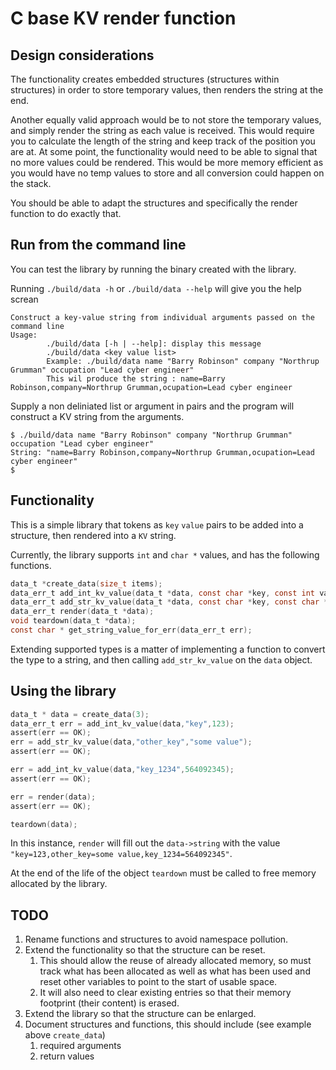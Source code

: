 # C base KV render function

## Design considerations

The functionality creates embedded structures (structures within structures) in order to store temporary values, then renders the string at the end. 

Another equally valid approach would be to not store the temporary values, and simply render the string as each value is received. This would require you to calculate the length of the string and keep track of the position you are at. At some point, the functionality would need to be able to signal that no more values could be rendered. This would be more memory efficient as you would have no temp values to store and all conversion could happen on the stack.

You should be able to adapt the structures and specifically the render function to do exactly that. 
 
## Run from the command line

You can test the library by running the binary created with the library. 

Running `./build/data -h` or `./build/data --help` will give you the help screan

```shell
Construct a key-value string from individual arguments passed on the command line
Usage:
        ./build/data [-h | --help]: display this message
        ./build/data <key value list>
        Example: ./build/data name "Barry Robinson" company "Northrup Grumman" occupation "Lead cyber engineer"
        This wil produce the string : name=Barry Robinson,company=Northrup Grumman,ocupation=Lead cyber engineer
```

Supply a non deliniated list or argument in pairs and the program will construct a KV string from the arguments.


```shell
$ ./build/data name "Barry Robinson" company "Northrup Grumman" occupation "Lead cyber engineer"
String: "name=Barry Robinson,company=Northrup Grumman,ocupation=Lead cyber engineer"
$
```
## Functionality 

This is a simple library that tokens as `key` `value` pairs to be added into a structure, then rendered into a `KV` string. 

Currently, the library supports `int` and `char *` values, and has the following functions.

```c
data_t *create_data(size_t items);
data_err_t add_int_kv_value(data_t *data, const char *key, const int value);
data_err_t add_str_kv_value(data_t *data, const char *key, const char *value);
data_err_t render(data_t *data);
void teardown(data_t *data);
const char * get_string_value_for_err(data_err_t err);
```

Extending supported types is a matter of implementing a function to convert the type to a string, and then calling `add_str_kv_value` on the `data` object.

## Using the library

```c
data_t * data = create_data(3);
data_err_t err = add_int_kv_value(data,"key",123);
assert(err == OK);
err = add_str_kv_value(data,"other_key","some value");
assert(err == OK);

err = add_int_kv_value(data,"key_1234",564092345);
assert(err == OK);

err = render(data);
assert(err == OK);

teardown(data);
```

In this instance, `render` will fill out the `data->string` with the value `"key=123,other_key=some value,key_1234=564092345"`. 


At the end of the life of the object `teardown` must be called to free memory allocated by the library.

## TODO

1. Rename functions and structures to avoid namespace pollution.
2. Extend the functionality so that the structure can be reset.
   1. This should allow the reuse of already allocated memory, so 
   must track what has been allocated as well as what has been used
   and reset other variables to point to the start of usable space.
   2. It will also need to clear existing entries so that their memory 
   footprint (their content) is erased.
3. Extend the library so that the structure can be enlarged.
4. Document structures and functions, this should include (see example above `create_data`)
   1. required arguments
   2. return values

